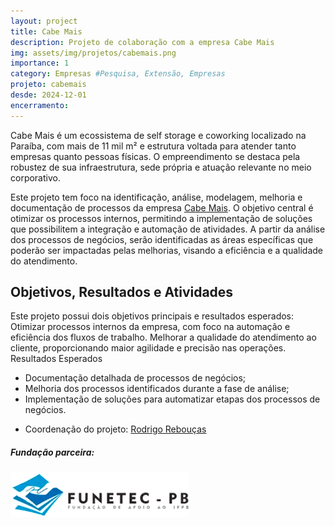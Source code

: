 ```yaml
---
layout: project
title: Cabe Mais
description: Projeto de colaboração com a empresa Cabe Mais
img: assets/img/projetos/cabemais.png
importance: 1
category: Empresas #Pesquisa, Extensão, Empresas
projeto: cabemais
desde: 2024-12-01
encerramento: 
---
```


Cabe Mais é um ecossistema de self storage e coworking localizado na Paraíba, com mais de 11 mil m² e estrutura voltada para atender tanto empresas quanto pessoas físicas. O empreendimento se destaca pela robustez de sua infraestrutura, sede própria e atuação relevante no meio corporativo. 

Este projeto tem foco na identificação, análise, modelagem, melhoria e documentação de processos da empresa [Cabe Mais](https://www.cabemais.com.br/). O objetivo central é otimizar os processos internos, permitindo a implementação de soluções que possibilitem a integração e automação de atividades. A partir da análise dos processos de negócios, serão identificadas as áreas específicas que poderão ser impactadas pelas melhorias, visando a eficiência e a qualidade do atendimento.

## Objetivos, Resultados e Atividades

Este projeto possui dois objetivos principais e resultados esperados:
Otimizar processos internos da empresa, com foco na automação e eficiência dos fluxos de trabalho.
Melhorar a qualidade do atendimento ao cliente, proporcionando maior agilidade e precisão nas operações.
Resultados Esperados

- Documentação detalhada de processos de negócios;
- Melhoria dos processos identificados durante a fase de análise;
- Implementação de soluções para automatizar etapas dos processos de negócios.


* Coordenação do projeto: [Rodrigo Rebouças](/equipe/professores/rodrigor)

##### Fundação parceira:
[![Fundação parceira](/assets/img/logos/logo-funetec.png#right)](https://www.funetec.com/)